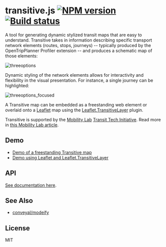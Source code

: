 # transitive.js [![NPM version][npm-image]][npm-url] [![Build status][travis-image]][travis-url]

A tool for generating dynamic stylized transit maps that are easy to understand. Transitive takes in information describing specific transport network elements (routes, stops, journeys) -- typically produced by the OpenTripPlanner Profiler extension -- and produces a schematic map of those elements:

![threeoptions](http://conveyal.com/img/transitive/threeoptions.png)

Dynamic styling of the network elements allows for interactivity and flexibility in the visual presentation. For instance, a single journey can be highlighted:

![threeoptions_focused](http://conveyal.com/img/transitive/threeoptions_focused.png)

A Transitive map can be embedded as a freestanding web element or overlaid onto a [Leaflet](http://leafletjs.com/) map using the [Leaflet.TransitiveLayer](https://github.com/conveyal/Leaflet.TransitiveLayer) plugin.

Transitive is supported by the [Mobility Lab](http://mobilitylab.org/) [Transit Tech Initiative](http://mobilitylab.org/tech/transit-tech-initiative/). Read more in [this Mobility Lab article](http://mobilitylab.org/2014/04/16/the-technology-behind-a-new-kind-of-travel-planning/).

## Demo

* [Demo of a freestanding Transitive map](http://conveyal.github.io/transitive.js)
* [Demo using Leaflet and Leaflet.TransitiveLayer](http://conveyal.github.io/Leaflet.TransitiveLayer)

## API

[See documentation here](https://github.com/conveyal/transitive.js/wiki/API-Documentation).

## See Also

- [conveyal/modeify](https://github.com/conveyal/modeify)

## License

MIT

[npm-image]: https://img.shields.io/npm/v/transitive-js.svg?maxAge=2592000&style=flat-square
[npm-url]: https://www.npmjs.com/package/transitive-js
[travis-image]: https://img.shields.io/travis/conveyal/transitive.js.svg?style=flat-square
[travis-url]: https://travis-ci.org/conveyal/transitive.js
